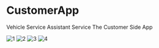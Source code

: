 # CustomerApp
Vehicle Service Assistant Service The Customer Side App

![1](https://user-images.githubusercontent.com/95843379/146913034-0476eb8d-40f1-4de1-92be-e60742ca9076.png)
![2](https://user-images.githubusercontent.com/95843379/146913095-4589266f-7f37-45a4-bf23-86d54eb81876.png)
![3](https://user-images.githubusercontent.com/95843379/146913120-4be57a76-b02c-47ba-999f-0d42dcd73b0f.png)
![4](https://user-images.githubusercontent.com/95843379/146913138-df14d255-2c74-4585-a4e8-74bb96e96d3c.png)

